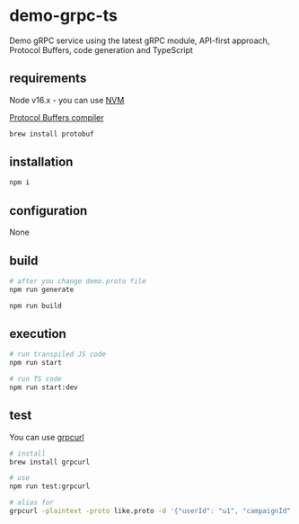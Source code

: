 # demo-grpc-ts

Demo gRPC service using the latest gRPC module, API-first approach, Protocol Buffers, code generation and TypeScript

## requirements

Node v16.x - you can use [NVM](https://github.com/nvm-sh/nvm)

[Protocol Buffers compiler](https://grpc.io/docs/protoc-installation/)

```sh
brew install protobuf
```

## installation

```sh
npm i
```

## configuration

None

## build

```sh
# after you change demo.proto file
npm run generate

npm run build
```

## execution

```sh
# run transpiled JS code
npm run start

# run TS code
npm run start:dev
```

## test

You can use [grpcurl](https://github.com/fullstorydev/grpcurl)

```sh
# install
brew install grpcurl

# use
npm run test:grpcurl

# alias for
grpcurl -plaintext -proto like.proto -d '{"userId": "u1", "campaignId": "c2"}' 127.0.0.1:50051 like.LikeService/likeCampaign
```
